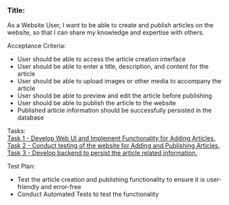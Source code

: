 

<h3>Title: </h3>
As a Website User, I want to be able to create and publish articles on the website, so that I can share my knowledge 
and expertise with others.

Acceptance Criteria:
* User should be able to access the article creation interface 
* User should be able to enter a title, description, and content for the article
* User should be able to upload images or other media to accompany the article
* User should be able to preview and edit the article before publishing
* User should be able to publish the article to the website
* Published article information should be successfully persisted in the database

Tasks:<br>
[Task 1 - Develop Web UI and Implement Functionality for Adding Articles.](tasks/us1_task1.md)<br>
[Task 2 - Conduct testing of the website for Adding and Publishing Articles.](tasks/us1_task2.md)<br>
[Task 3 - Develop backend to persist the article related information.](tasks/us1_task3.md)<br>

Test Plan:

* Test the article creation and publishing functionality to ensure it is user-friendly and error-free
* Conduct Automated Tests to test the functionality